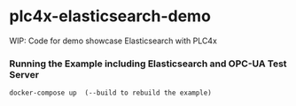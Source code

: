 # plc4x-elasticsearch-demo
WIP: Code for demo showcase Elasticsearch with PLC4x


### Running the Example including Elasticsearch and OPC-UA Test Server

    docker-compose up  (--build to rebuild the example)
    
    
